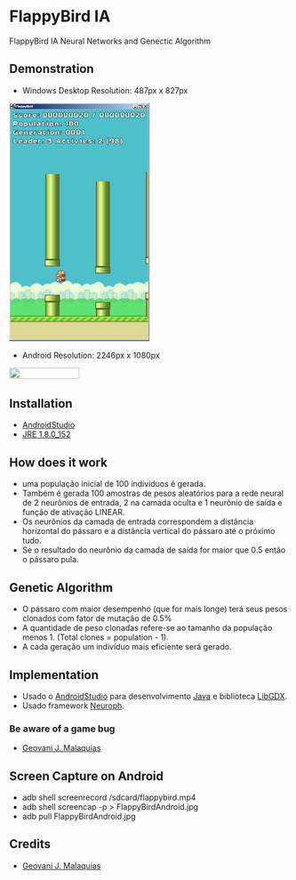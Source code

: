 # FlappyBird IA
FlappyBird IA Neural Networks and Genectic Algorithm

## Demonstration

- Windows Desktop Resolution:
487px x 827px
<img src="android/assets/images/FlappyBirdDesktop.PNG" width="50%" height="50%">

- Android Resolution:
2246px x 1080px
<img src="android/assets/images/FlappyBirdAndroid.jpg" width="50%" height="50%">

## Installation
- [AndroidStudio](https://developer.android.com/studio)
- [JRE 1.8.0_152](https://www.java.com)

## How does it work
- uma população inicial de 100 individuos é gerada.
- Também é gerada 100 amostras de pesos aleatórios para a rede neural de 2 neurônios de entrada, 2 na camada oculta e 1 neurônio de saída e função de ativação LINEAR.
- Os neurônios da camada de entrada correspondem a distância horizontal do pássaro e a distância vertical do pássaro até o próximo tudo.
- Se o resultado do neurônio da camada de saída for maior que 0.5 então o pássaro pula.

## Genetic Algorithm
- O pássaro com maior desempenho (que for mais longe) terá seus pesos clonados com fator de mutação de 0.5%
- A quantidade de peso clonadas refere-se ao tamanho da população menos 1. (Total clones = population - 1).
- A cada geração um indivíduo mais eficiente será gerado.

## Implementation
- Usado o [AndroidStudio](https://developer.android.com/studio) para desenvolvimento [Java](https://www.java.com) e biblioteca [LibGDX](https://libgdx.badlogicgames.com/).
- Usado framework [Neuroph](http://neuroph.sourceforge.net/).

### Be aware of a game bug
- [Geovani J. Malaquias](https://github.com/difusao)

## Screen Capture on Android
- adb shell screenrecord /sdcard/flappybird.mp4
- adb shell screencap -p > FlappyBirdAndroid.jpg
- adb pull FlappyBirdAndroid.jpg

## Credits
- [Geovani J. Malaquias](https://github.com/difusao)
